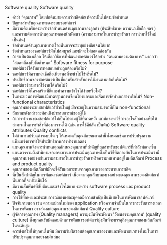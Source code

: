Software quality
Software quality
*	คำว่า “คุณภาพ” โดยปกติหมายความว่าผลิตภัณฑ์ควรเป็นไปตามข้อกำหนด
*	ปัญหาสำหรับคุณภาพของระบบซอฟต์แวร์
*	มีความตึงเครียดระหว่างข้อกำหนดด้านคุณภาพของลูกค้า (ประสิทธิภาพ ความน่าเชื่อถือ ฯลฯ ) และความต้องการด้านคุณภาพของนักพัฒนา (ความสามารถในการบำรุงรักษา การนำมาใช้ใหม่ เป็นต้น)
*	ข้อกำหนดด้านคุณภาพบางเรื่องนั้นอาจจะระบุอย่างชัดเจนได้ยาก
*	ข้อกำหนดของซอฟต์แวร์มักไม่สมบูรณ์และมักจะไม่สอดคล้องกัน
*	ถ้าจำเป็นต้องเลือก ให้เลือกวิธีการที่พัฒนาซอฟต์แวร์ได้อย่าง “ตรงตามความต้องการ" มากกว่า “สอดคล้องกับข้อกำหนด”
Software fitness for purpose
*	ซอฟต์แวร์ได้รับการทดสอบอย่างถูกต้องหรือไม่?
*	ซอฟต์แวร์มีความน่าเชื่อถือเพียงพอที่จะนำไปใช้หรือไม่?
*	ประสิทธิภาพของซอฟต์แวร์เป็นที่ยอมรับสำหรับการใช้งานตามปกติหรือไม่?
*	ซอฟต์แวร์สามารถใช้งานได้หรือไม่?
*	ซอฟต์แวร์มีโครงสร้างที่ดีและทำความเข้าใจได้ง่ายหรือไม่?
*	ในกระบวนการพัฒนามีมาตรฐานการเขียนโปรแกรมและจัดการจัดทำเอกสารหรือไม่?
Non-functional characteristics
*	คุณภาพของระบบซอฟต์แวร์ส่วนใหญ่ มักจะอยู่ในความสามารถที่เป็น non-functional 
*	ลักษณะดังกล่าวสะท้อนถึงประสบการณ์ของผู้ใช้	
*	ถ้าการทำงานของซอฟต์แวร์ไม่เป็นไปตามผู้ใช้ที่คาดหวัง เขามักจะหาวิธีการอะไรสักอย่างเพื่อให้สามารถในการทำสิ่งที่ต้องการจนได้ (เช่น การใช้คีย์ลัด เป็นต้น)
Software quality attributes
Quality conflicts
*	ไม่สามารถปรับแต่งระบบใด ๆ ให้เหมาะกับคุณลักษณะเหล่านี้ทั้งหมดเช่นการปรับปรุงความแข็งแกร่งอาจทำให้ประสิทธิภาพการทำงานลดลง
*	แผนคุณภาพจึงควรกำหนดคุณลักษณะคุณภาพที่สำคัญที่สุดสำหรับซอฟต์แวร์ที่กำลังพัฒนาขึ้น
*	แผนควรรวมถึงคำนิยามของกระบวนการประเมินคุณภาพซึ่งเป็นวิธีที่ตกลงกันในการประเมินว่ามีคุณภาพบางอย่างเช่นความสามารถในการบำรุงรักษาหรือความทนทานอยู่ในผลิตภัณฑ์
Process and product quality
*	คุณภาพของผลิตภัณฑ์มักจะได้รับผลกระทบจากคุณภาพของกระบวนการผลิต
*	นี่เป็นสิ่งสำคัญในการพัฒนาซอฟต์แวร์ เนื่องจากคุณลักษณะบางอย่างของคุณภาพของผลิตภัณฑ์นั้นยากที่จะประเมินได้
*	มีความสัมพันธ์ที่ซับซ้อนและเข้าใจได้ยาก ระหว่าง software process และ product quality
*	การใช้ทักษะและประสบการณ์ของแต่ละบุคคลมีความสำคัญเป็นพิเศษในการพัฒนาซอฟต์แวร์
*	ปัจจัยภายนอก เช่น ความแปลกใหม่ของ application หรือความจำเป็นในการกระชับตารางเวลาในการพัฒนา อาจส่งผลต่อคุณภาพของผลิตภัณฑ์
Quality culture
*	ผู้จัดการคุณภาพ (Quality managers) ควรมุ่งมั่นที่จะพัฒนา 'วัฒนธรรมคุณภาพ’ (quality culture) ซึ่งทุกคนรับผิดชอบด้านการพัฒนาซอฟต์แวร์มุ่งมั่นที่จะบรรลุถึงคุณภาพของผลิตภัณฑ์ในระดับสูง
*	ควรส่งเสริมให้ทุกคนในทีม มีความรับผิดชอบต่อคุณภาพของงานและพัฒนาแนวทางใหม่ในการปรับปรุงคุณภาพอย่างสม่ำเสมอ





